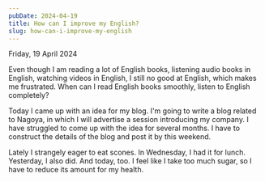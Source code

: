 ```yaml
---
pubDate: 2024-04-19
title: How can I improve my English?
slug: how-can-i-improve-my-english
---
```


Friday, 19 April 2024

Even though I am reading a lot of English books, listening audio books in English, watching videos in English, I still no good at English, which makes me frustrated. When can I read English books smoothly, listen to English completely?

Today I came up with an idea for my blog. I'm going to write a blog related to Nagoya, in which I will advertise a session introducing my company. I have struggled to come up with the idea for several months. I have to construct the details of the blog and post it by this weekend.

Lately I strangely eager to eat scones. In Wednesday, I had it for lunch. Yesterday, I also did. And today, too. I feel like I take too much sugar, so I have to reduce its amount for my health.